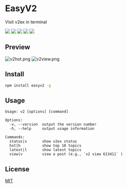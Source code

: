 # EasyV2

Visit v2ex in terminal

![](https://img.shields.io/npm/v/easyv2/latest) ![](https://img.shields.io/node/v/easyv2) ![](https://img.shields.io/npm/dt/easyv2) ![](https://img.shields.io/github/last-commit/thjiang/easyv2) ![](https://img.shields.io/npm/l/easyv2)

## Preview

![v2hot.png](https://i.loli.net/2019/10/29/JXbBIKHtxyhD76L.png)
![v2view.png](https://i.loli.net/2019/10/29/p8wcHoOBGjQM9sZ.png)

## Install

```bash
npm install easyv2 -g
```

## Usage

```
Usage: v2 [options] [command]

Options:
  -v, --version  output the version number
  -h, --help     output usage information

Commands:
  status|s       show v2ex status
  hot|h          show top 10 topics
  latest|l       show latest topics
  view|v         view a post (e.g., `v2 view 613411` )
```

## License

[MIT](https://choosealicense.com/licenses/mit/)

